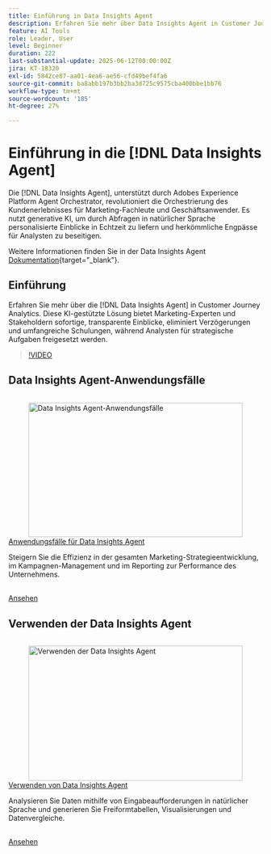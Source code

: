 ```yaml
---
title: Einführung in Data Insights Agent
description: Erfahren Sie mehr über Data Insights Agent in Customer Journey Analytics. Diese KI-gestützte Lösung durchbricht Engpässe im Unternehmen, indem sie Marketing-Fachleuten sofortige, transparente Erkenntnisse bietet.
feature: AI Tools
role: Leader, User
level: Beginner
duration: 222
last-substantial-update: 2025-06-12T00:00:00Z
jira: KT-18320
exl-id: 5842ce87-aa01-4ea6-ae56-cfd49bef4fa6
source-git-commit: ba8abb197b3bb2ba3d725c9575cba400bbe1bb76
workflow-type: tm+mt
source-wordcount: '185'
ht-degree: 27%

---
```


# Einführung in die [!DNL Data Insights Agent]

Die [!DNL Data Insights Agent], unterstützt durch Adobes Experience Platform Agent Orchestrator, revolutioniert die Orchestrierung des Kundenerlebnisses für Marketing-Fachleute und Geschäftsanwender. Es nutzt generative KI, um durch Abfragen in natürlicher Sprache personalisierte Einblicke in Echtzeit zu liefern und herkömmliche Engpässe für Analysten zu beseitigen.

Weitere Informationen finden Sie in der Data Insights Agent [Dokumentation](https://experienceleague.adobe.com/de/docs/analytics-platform/using/cja-overview/cja-b2c-overview/data-analysis-ai){target="_blank"}.

## Einführung

Erfahren Sie mehr über die [!DNL Data Insights Agent] in Customer Journey Analytics. Diese KI-gestützte Lösung bietet Marketing-Experten und Stakeholdern sofortige, transparente Einblicke, eliminiert Verzögerungen und umfangreiche Schulungen, während Analysten für strategische Aufgaben freigesetzt werden.

>[!VIDEO](https://video.tv.adobe.com/v/3463906/?learn=on&enablevpops&captions=ger)


## Data Insights Agent-Anwendungsfälle

<!-- CARDS
{cta=Watch}
* data-insights-agent-use-cases.md
-->
<!-- START CARDS HTML - DO NOT MODIFY BY HAND -->
<div class="columns">
    <div class="column is-half-tablet is-half-desktop is-one-third-widescreen" aria-label="Data Insights Agent use cases">
        <div class="card" style="height: 100%; display: flex; flex-direction: column; height: 100%;">
            <div class="card-image">
                <figure class="image x-is-16by9">
                    <a href="data-insights-agent-use-cases.md" title="Data Insights Agent-Anwendungsfälle" target="_blank" rel="referrer">
                        <img class="is-bordered-r-small" src="https://video.tv.adobe.com/v/3463917/?format=jpeg&nocache=1742338375674&captions=ger" alt="Data Insights Agent-Anwendungsfälle"
                             style="width: 100%; aspect-ratio: 16 / 9; object-fit: cover; overflow: hidden; display: block; margin: auto;">
                    </a>
                </figure>
            </div>
            <div class="card-content is-padded-small" style="display: flex; flex-direction: column; flex-grow: 1; justify-content: space-between;">
                <div class="top-card-content">
                    <p class="headline is-size-6 has-text-weight-bold">
                        <a href="data-insights-agent-use-cases.md" target="_blank" rel="referrer" title="Data Insights Agent-Anwendungsfälle">Anwendungsfälle für Data Insights Agent</a>
                    </p>
                    <p class="is-size-6">Steigern Sie die Effizienz in der gesamten Marketing-Strategieentwicklung, im Kampagnen-Management und im Reporting zur Performance des Unternehmens.</p>
                </div>
                <a href="data-insights-agent-use-cases.md" target="_blank" rel="referrer" class="spectrum-Button spectrum-Button--outline spectrum-Button--primary spectrum-Button--sizeM" style="align-self: flex-start; margin-top: 1rem;">
                    <span class="spectrum-Button-label has-no-wrap has-text-weight-bold">Ansehen</span>
                </a>
            </div>
        </div>
    </div>
</div>
<!-- END CARDS HTML - DO NOT MODIFY BY HAND -->

## Verwenden der Data Insights Agent

<!-- CARDS
{cta=Watch}
* use-the-data-insights-agent.md
-->
<!-- START CARDS HTML - DO NOT MODIFY BY HAND -->
<div class="columns">
    <div class="column is-half-tablet is-half-desktop is-one-third-widescreen" aria-label="Use the Data Insights Agent">
        <div class="card" style="height: 100%; display: flex; flex-direction: column; height: 100%;">
            <div class="card-image">
                <figure class="image x-is-16by9">
                    <a href="use-the-data-insights-agent.md" title="Verwenden der Data Insights Agent" target="_blank" rel="referrer">
                        <img class="is-bordered-r-small" src="https://video.tv.adobe.com/v/3463928/?format=jpeg&nocache=1742338375674&captions=ger" alt="Verwenden der Data Insights Agent"
                             style="width: 100%; aspect-ratio: 16 / 9; object-fit: cover; overflow: hidden; display: block; margin: auto;">
                    </a>
                </figure>
            </div>
            <div class="card-content is-padded-small" style="display: flex; flex-direction: column; flex-grow: 1; justify-content: space-between;">
                <div class="top-card-content">
                    <p class="headline is-size-6 has-text-weight-bold">
                        <a href="use-the-data-insights-agent.md" target="_blank" rel="referrer" title="Verwenden der Data Insights Agent">Verwenden von Data Insights Agent</a>
                    </p>
                    <p class="is-size-6">Analysieren Sie Daten mithilfe von Eingabeaufforderungen in natürlicher Sprache und generieren Sie Freiformtabellen, Visualisierungen und Datenvergleiche.</p>
                </div>
                <a href="use-the-data-insights-agent.md" target="_blank" rel="referrer" class="spectrum-Button spectrum-Button--outline spectrum-Button--primary spectrum-Button--sizeM" style="align-self: flex-start; margin-top: 1rem;">
                    <span class="spectrum-Button-label has-no-wrap has-text-weight-bold">Ansehen</span>
                </a>
            </div>
        </div>
    </div>
</div>
<!-- END CARDS HTML - DO NOT MODIFY BY HAND -->
